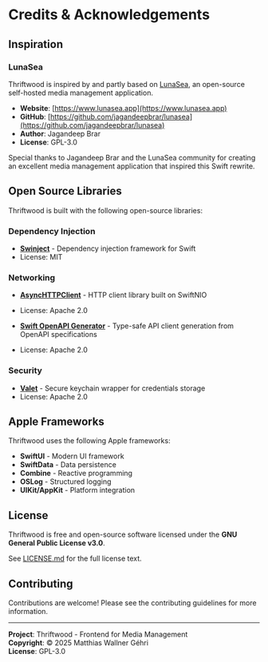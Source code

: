 # Credits & Acknowledgements

## Inspiration

### LunaSea

Thriftwood is inspired by and partly based on [LunaSea](https://www.lunasea.app), an open-source self-hosted media management application.

- **Website**: [https://www.lunasea.app](https://www.lunasea.app)
- **GitHub**: [https://github.com/jagandeepbrar/lunasea](https://github.com/jagandeepbrar/lunasea)
- **Author**: Jagandeep Brar
- **License**: GPL-3.0

Special thanks to Jagandeep Brar and the LunaSea community for creating an excellent media management application that inspired this Swift rewrite.

## Open Source Libraries

Thriftwood is built with the following open-source libraries:

### Dependency Injection

- **[Swinject](https://github.com/Swinject/Swinject)** - Dependency injection framework for Swift
- License: MIT

### Networking

- **[AsyncHTTPClient](https://github.com/swift-server/async-http-client)** - HTTP client library built on SwiftNIO
- License: Apache 2.0

- **[Swift OpenAPI Generator](https://github.com/apple/swift-openapi-generator)** - Type-safe API client generation from OpenAPI specifications
- License: Apache 2.0

### Security

- **[Valet](https://github.com/square/Valet)** - Secure keychain wrapper for credentials storage
- License: Apache 2.0

## Apple Frameworks

Thriftwood uses the following Apple frameworks:

- **SwiftUI** - Modern UI framework
- **SwiftData** - Data persistence
- **Combine** - Reactive programming
- **OSLog** - Structured logging
- **UIKit/AppKit** - Platform integration

## License

Thriftwood is free and open-source software licensed under the **GNU General Public License v3.0**.

See [LICENSE.md](../LICENSE.md) for the full license text.

## Contributing

Contributions are welcome! Please see the contributing guidelines for more information.

---

**Project**: Thriftwood - Frontend for Media Management  
**Copyright**: © 2025 Matthias Wallner Géhri  
**License**: GPL-3.0

